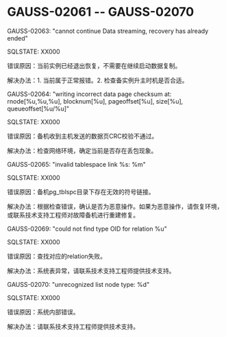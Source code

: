 # GAUSS-02061 -- GAUSS-02070<a name="ZH-CN_TOPIC_0302072984"></a>

GAUSS-02063: "cannot continue Data streaming, recovery has already ended"

SQLSTATE: XX000

错误原因：当前实例已经退出恢复，不需要在继续启动数据复制。

解决办法：1. 当前属于正常报错。2. 检查备实例升主时机是否合适。

GAUSS-02064: "writing incorrect data page checksum at: rnode\[%u,%u,%u\], blocknum\[%u\], pageoffset\[%u\], size\[%u\], queueoffset\[%u/%u\]"

SQLSTATE: XX000

错误原因：备机收到主机发送的数据页CRC校验不通过。

解决办法：检查网络环境，确定当前是否存在丢包现象。

GAUSS-02065: "invalid tablespace link %s: %m"

SQLSTATE: XX000

错误原因：备机pg\_tblspc目录下存在无效的符号链接。

解决办法：根据检查错误，确认是否为恶意操作。如果为恶意操作，请恢复环境，或联系技术支持工程师对故障备机进行重建修复。

GAUSS-02069: "could not find type OID for relation %u"

SQLSTATE: XX000

错误原因：查找对应的relation失败。

解决办法：系统表异常，请联系技术支持工程师提供技术支持。

GAUSS-02070: "unrecognized list node type: %d"

SQLSTATE: XX000

错误原因：系统内部错误。

解决办法：请联系技术支持工程师提供技术支持。

